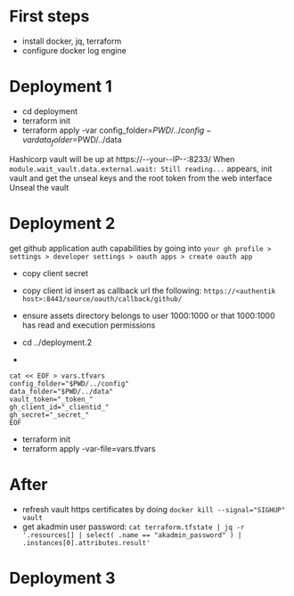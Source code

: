 # First steps

 - install docker, jq, terraform
 - configure docker log engine 

# Deployment 1

 - cd deployment
 - terraform init
 - terraform apply -var config_folder=$PWD/../config -var data_folder=$PWD/../data

Hashicorp vault will be up at https://--your--IP--:8233/
When `module.wait_vault.data.external.wait: Still reading...` appears, init vault and get the unseal keys and the root token from the web interface
Unseal the vault

# Deployment 2

get github application auth capabilities by going into `your gh profile > settings > developer settings > oauth apps > create oauth app`
 - copy client secret
 - copy client id
insert as callback url the following: `https://<authentik host>:8443/source/oauth/callback/github/`

 - ensure assets directory belongs to user 1000:1000 or that 1000:1000 has read and execution permissions
 - cd ../deployment.2
 - 
 ```
cat << EOF > vars.tfvars
config_folder="$PWD/../config" 
data_folder="$PWD/../data"
vault_token="_token_"
gh_client_id="_clientid_"
gh_secret="_secret_"
EOF
```
 - terraform init
 - terraform apply -var-file=vars.tfvars
 
# After

 - refresh vault https certificates by doing `docker kill --signal="SIGHUP" vault`
 - get akadmin user password: `cat terraform.tfstate | jq -r '.resources[] | select( .name == "akadmin_password" ) | .instances[0].attributes.result'`



# Deployment 3

